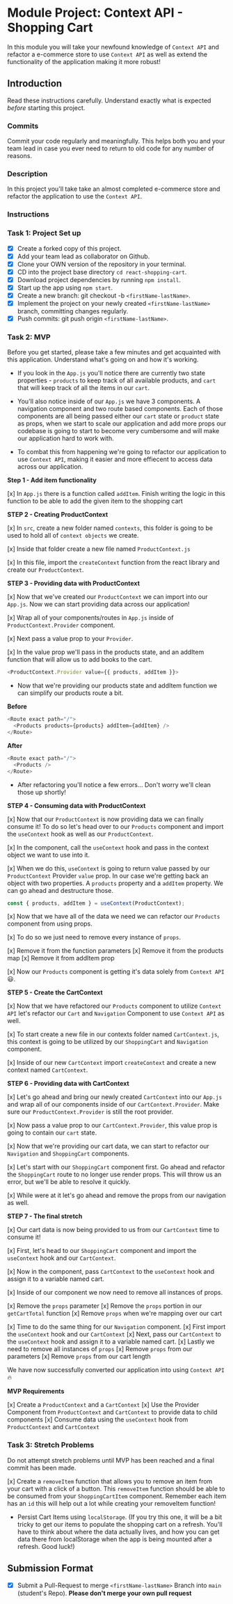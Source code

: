 # Module Project: Context API - Shopping Cart

In this module you will take your newfound knowledge of `Context API` and refactor a e-commerce store to use `Context API` as well as extend the functionality of the application making it more robust!

## Introduction

Read these instructions carefully. Understand exactly what is expected _before_ starting this project.

### Commits

Commit your code regularly and meaningfully. This helps both you and your team lead in case you ever need to return to old code for any number of reasons.

### Description

In this project you'll take take an almost completed e-commerce store and refactor the application to use the `Context API`.

### Instructions

### Task 1: Project Set up

- [x] Create a forked copy of this project.
- [x] Add your team lead as collaborator on Github.
- [x] Clone your OWN version of the repository in your terminal.
- [x] CD into the project base directory `cd react-shopping-cart`.
- [x] Download project dependencies by running `npm install`.
- [x] Start up the app using `npm start`.
- [x] Create a new branch: git checkout -b `<firstName-lastName>`.
- [x] Implement the project on your newly created `<firstName-lastName>` branch, committing changes regularly.
- [x] Push commits: git push origin `<firstName-lastName>`.

### Task 2: MVP

Before you get started, please take a few minutes and get acquainted with this application. Understand what's going on and how it's working.

- If you look in the `App.js` you'll notice there are currently two state properties - `products` to keep track of all available products, and `cart` that will keep track of all the items in our `cart`.

- You'll also notice inside of our `App.js` we have 3 components. A navigation component and two route based components. Each of those components are all being passed either our `cart` state or `product` state as props, when we start to scale our application and add more props our codebase is going to start to become very cumbersome and will make our application hard to work with.

- To combat this from happening we're going to refactor our application to use `Context API`, making it easier and more effiecent to access data across our application.

**Step 1 - Add item functionality**

[x] In `App.js` there is a function called `addItem`. Finish writing the logic in this function to be able to add the given item to the shopping cart

**STEP 2 - Creating ProductContext**

[x] In `src`, create a new folder named `contexts`, this folder is going to be used to hold all of `context objects` we create.

[x] Inside that folder create a new file named `ProductContext.js`

[x] In this file, import the `createContext` function from the react library and create our `ProductContext`.

**STEP 3 - Providing data with ProductContext**

[x] Now that we've created our `ProductContext` we can import into our `App.js`. Now we can start providing data across our application!

[x] Wrap all of your components/routes in `App.js` inside of `ProductContext.Provider` component.

[x] Next pass a value prop to your `Provider`.

[x] In the value prop we'll pass in the products state, and an addItem function that will allow us to add books to the cart.

```js
<ProductContext.Provider value={{ products, addItem }}>
```

- Now that we're providing our products state and addItem function we can simplify our products route a bit.

**Before**

```js
<Route exact path="/">
  <Products products={products} addItem={addItem} />
</Route>
```

**After**

```js
<Route exact path="/">
  <Products />
</Route>
```

- After refactoring you'll notice a few errors... Don't worry we'll clean those up shortly!

**STEP 4 - Consuming data with ProductContext**

[x] Now that our `ProductContext` is now providing data we can finally consume it! To do so let's head over to our `Products` component and import the `useContext` hook as well as our `ProductContext`.

[x] In the component, call the `useContext` hook and pass in the context object we want to use into it.

[x] When we do this, `useContext` is going to return value passed by our `ProductContext` Provider `value` prop. In our case we're getting back an object with two properties. A `products` property and a `addItem` property. We can go ahead and destructure those.

```js
const { products, addItem } = useContext(ProductContext);
```

[x] Now that we have all of the data we need we can refactor our `Products` component from using props.

[x] To do so we just need to remove every instance of `props`.

  [x] Remove it from the function parameters
  [x] Remove it from the products map
  [x] Remove it from addItem prop

[x] Now our `Products` component is getting it's data solely from `Context API` 😃.

**STEP 5 - Create the CartContext**

[x] Now that we have refactored our `Products` component to utilize `Context API` let's refactor our `Cart` and `Navigation` Component to use `Context API` as well.

[x] To start create a new file in our contexts folder named `CartContext.js`, this context is going to be utilized by our `ShoppingCart` and `Navigation` component.

[x] Inside of our new `CartContext` import `createContext` and create a new context named `CartContext`.

**STEP 6 - Providing data with CartContext**

[x] Let's go ahead and bring our newly created `CartContext` into our `App.js` and wrap all of our components inside of our `CartContext.Provider`. Make sure our `ProductContext.Provider` is still the root provider.

[x] Now pass a value prop to our `CartContext.Provider`, this value prop is going to contain our `cart` state.

[x] Now that we're providing our cart data, we can start to refactor our `Navigation` and `ShoppingCart` components.

[x] Let's start with our `ShoppingCart` component first. Go ahead and refactor the `ShoppingCart` route to no longer use render props. This will throw us an error, but we'll be able to resolve it quickly.

[x] While were at it let's go ahead and remove the props from our navigation as well.

**STEP 7 - The final stretch**

[x] Our cart data is now being provided to us from our `CartContext` time to consume it!

[x] First, let's head to our `ShoppingCart` component and import the `useContext` hook and our `CartContext`.

[x] Now in the component, pass `CartContext` to the `useContext` hook and assign it to a variable named cart.

[x] Inside of our component we now need to remove all instances of props.

  [x] Remove the `props` parameter
  [x] Remove the `props` portion in our `getCartTotal` function
  [x] Remove `props` when we're mapping over our cart

[x] Time to do the same thing for our `Navigation` component.
  [x] First import the `useContext` hook and our `CartContext`
  [x] Next, pass our `CartContext` to the `useContext` hook and assign it to a variable named cart.
  [x] Lastly we need to remove all instances of `props`
    [x] Remove `props` from our parameters
    [x] Remove `props` from our cart length

We have now successfully converted our application into using `Context API` 🔥

**MVP Requirements**

[x] Create a `ProductContext` and a `CartContext`
[x] Use the Provider Component from `ProductContext` and `CartContext` to provide data to child components
[x] Consume data using the `useContext` hook from `ProductContext` and `CartContext`

### Task 3: Stretch Problems

Do not attempt stretch problems until MVP has been reached and a final commit has been made.

[x] Create a `removeItem` function that allows you to remove an item from your cart with a click of a button. This `removeItem` function should be able to be consumed from your `ShoppingCartItem` component.
  Remember each item has an `id` this will help out a lot while creating your removeItem function!

- Persist Cart Items using `localStorage`. (If you try this one, it will be a bit tricky to get our items to populate the shopping cart on a refresh. You'll have to think about where the data actually lives, and how you can get data there from localStorage when the app is being mounted after a refresh. Good luck!)

## Submission Format
* [x] Submit a Pull-Request to merge `<firstName-lastName>` Branch into `main` (student's  Repo). **Please don't merge your own pull request**

